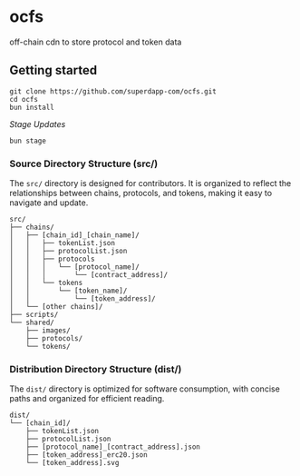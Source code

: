 # ocfs

off-chain cdn to store protocol and token data

## Getting started

```
git clone https://github.com/superdapp-com/ocfs.git
cd ocfs
bun install
```

*Stage Updates*

```
bun stage
```


### Source Directory Structure (src/)

The `src/` directory is designed for contributors. It is organized to reflect the relationships between chains, protocols, and tokens, making it easy to navigate and update.

```
src/
├── chains/
│   ├── [chain_id]_[chain_name]/
│   │   ├── tokenList.json
│   │   ├── protocolList.json
│   │   ├── protocols
│   │   │   └── [protocol_name]/
│   │   │       └── [contract_address]/
│   │   └── tokens
│   │       └── [token_name]/
│   │           └── [token_address]/
│   └── [other chains]/
├── scripts/
└── shared/
    ├── images/
    ├── protocols/
    └── tokens/
```

### Distribution Directory Structure (dist/)

The `dist/` directory is optimized for software consumption, with concise paths and organized for efficient reading.

```
dist/
└── [chain_id]/
    ├── tokenList.json
    ├── protocolList.json
    ├── [protocol_name]_[contract_address].json
    ├── [token_address]_erc20.json
    └── [token_address].svg
```
